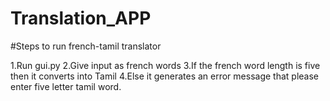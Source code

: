 # Translation_APP

#Steps to run french-tamil translator

1.Run gui.py
2.Give input as french words
3.If the french word length is five then it converts into Tamil
4.Else it generates an error message that please enter five letter tamil word.
